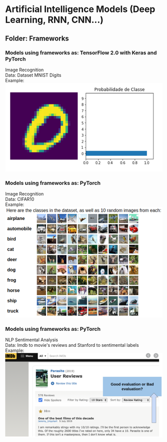 # Artificial Intelligence Models (Deep Learning, RNN, CNN...)

## Folder: Frameworks
### Models using frameworks as: TensorFlow 2.0 with Keras and PyTorch <br/>
Image Recognition <br/>
Data: Dataset MNIST Digits <br/>
Example: <br/>
<img src="./images/PyTorch.png">

### Models using frameworks as: PyTorch <br/>
Image Recognition <br/>
Data: CIFAR10 <br/>
Example: <br/>
<img src="./images/CIFAR10.png">

### Models using frameworks as: PyTorch <br/>
NLP Sentimental Analysis <br/>
Data: Imdb to movie's reviews and Stanford to sentimental labels <br/>
Example: <br/>
<img src="./images/imdb.png">